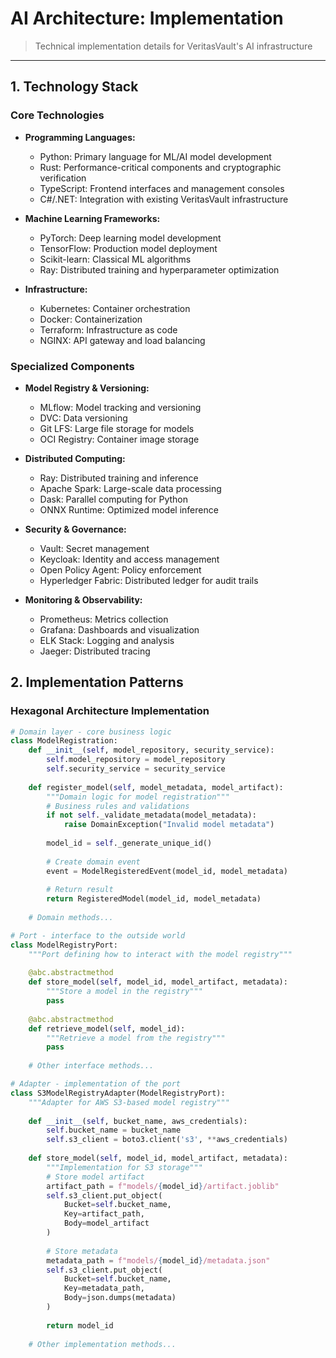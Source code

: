 # AI Architecture: Implementation

> Technical implementation details for VeritasVault's AI infrastructure

---

## 1. Technology Stack

### Core Technologies

* **Programming Languages:**
  * Python: Primary language for ML/AI model development
  * Rust: Performance-critical components and cryptographic verification
  * TypeScript: Frontend interfaces and management consoles
  * C#/.NET: Integration with existing VeritasVault infrastructure

* **Machine Learning Frameworks:**
  * PyTorch: Deep learning model development
  * TensorFlow: Production model deployment
  * Scikit-learn: Classical ML algorithms
  * Ray: Distributed training and hyperparameter optimization

* **Infrastructure:**
  * Kubernetes: Container orchestration
  * Docker: Containerization
  * Terraform: Infrastructure as code
  * NGINX: API gateway and load balancing

### Specialized Components

* **Model Registry & Versioning:**
  * MLflow: Model tracking and versioning
  * DVC: Data versioning
  * Git LFS: Large file storage for models
  * OCI Registry: Container image storage

* **Distributed Computing:**
  * Ray: Distributed training and inference
  * Apache Spark: Large-scale data processing
  * Dask: Parallel computing for Python
  * ONNX Runtime: Optimized model inference

* **Security & Governance:**
  * Vault: Secret management
  * Keycloak: Identity and access management
  * Open Policy Agent: Policy enforcement
  * Hyperledger Fabric: Distributed ledger for audit trails

* **Monitoring & Observability:**
  * Prometheus: Metrics collection
  * Grafana: Dashboards and visualization
  * ELK Stack: Logging and analysis
  * Jaeger: Distributed tracing

## 2. Implementation Patterns

### Hexagonal Architecture Implementation

```python
# Domain layer - core business logic
class ModelRegistration:
    def __init__(self, model_repository, security_service):
        self.model_repository = model_repository
        self.security_service = security_service
    
    def register_model(self, model_metadata, model_artifact):
        """Domain logic for model registration"""
        # Business rules and validations
        if not self._validate_metadata(model_metadata):
            raise DomainException("Invalid model metadata")
            
        model_id = self._generate_unique_id()
        
        # Create domain event
        event = ModelRegisteredEvent(model_id, model_metadata)
        
        # Return result
        return RegisteredModel(model_id, model_metadata)
    
    # Domain methods...

# Port - interface to the outside world
class ModelRegistryPort:
    """Port defining how to interact with the model registry"""
    
    @abc.abstractmethod
    def store_model(self, model_id, model_artifact, metadata):
        """Store a model in the registry"""
        pass
        
    @abc.abstractmethod
    def retrieve_model(self, model_id):
        """Retrieve a model from the registry"""
        pass
        
    # Other interface methods...

# Adapter - implementation of the port
class S3ModelRegistryAdapter(ModelRegistryPort):
    """Adapter for AWS S3-based model registry"""
    
    def __init__(self, bucket_name, aws_credentials):
        self.bucket_name = bucket_name
        self.s3_client = boto3.client('s3', **aws_credentials)
    
    def store_model(self, model_id, model_artifact, metadata):
        """Implementation for S3 storage"""
        # Store model artifact
        artifact_path = f"models/{model_id}/artifact.joblib"
        self.s3_client.put_object(
            Bucket=self.bucket_name,
            Key=artifact_path,
            Body=model_artifact
        )
        
        # Store metadata
        metadata_path = f"models/{model_id}/metadata.json"
        self.s3_client.put_object(
            Bucket=self.bucket_name,
            Key=metadata_path,
            Body=json.dumps(metadata)
        )
        
        return model_id
    
    # Other implementation methods...